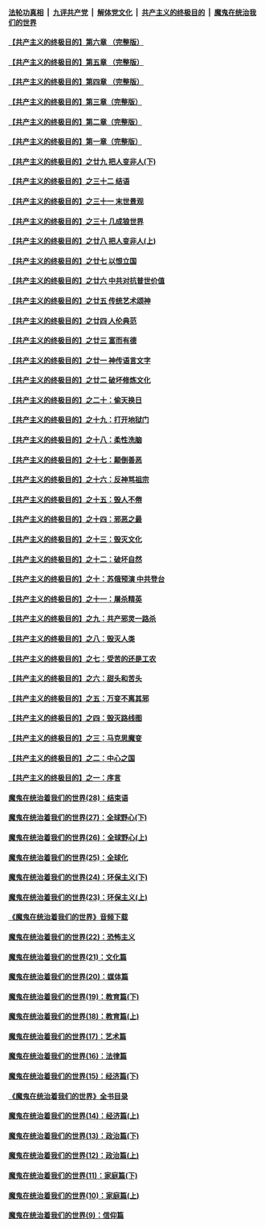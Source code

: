 ####  [法轮功真相](../../../../basic/blob/master/README.md?t=04212331) &nbsp;|&nbsp; [九评共产党](../../../../9ping.md/blob/master/README.md?t=04212331) &nbsp;|&nbsp; [解体党文化](../../../../jtdwh.md/blob/master/README.md?t=04212331)  &nbsp;|&nbsp; [共产主义的终极目的](../../../../gczydzjmd.md/blob/master/README.md?t=04212331) &nbsp;|&nbsp; [魔鬼在统治我们的世界](../../../../mgztzwmdsj.md/blob/master/README.md?t=04212331) 

#### [【共产主义的终极目的】第六章 （完整版）](../pages/nsc422/n11428913.md?t=04212331) 

#### [【共产主义的终极目的】第五章 （完整版）](../pages/nsc422/n11428912.md?t=04212331) 

#### [【共产主义的终极目的】第四章 （完整版）](../pages/nsc422/n11428907.md?t=04212331) 

#### [【共产主义的终极目的】第三章（完整版）](../pages/nsc422/n11428848.md?t=04212331) 

#### [【共产主义的终极目的】第二章（完整版）](../pages/nsc422/n11428831.md?t=04212331) 

#### [【共产主义的终极目的】第一章（完整版）](../pages/nsc422/n11417651.md?t=04212331) 

#### [【共产主义的终极目的】之廿九 把人变非人(下)](../pages/nsc422/n11344140.md?t=04212331) 

#### [【共产主义的终极目的】之三十二 结语](../pages/nsc422/n11360535.md?t=04212331) 

#### [【共产主义的终极目的】之三十一 末世景观](../pages/nsc422/n11351129.md?t=04212331) 

#### [【共产主义的终极目的】之三十 几成狼世界](../pages/nsc422/n11348280.md?t=04212331) 

#### [【共产主义的终极目的】之廿八 把人变非人(上)](../pages/nsc422/n11340492.md?t=04212331) 

#### [【共产主义的终极目的】之廿七 以恨立国](../pages/nsc422/n11336944.md?t=04212331) 

#### [【共产主义的终极目的】之廿六 中共对抗普世价值](../pages/nsc422/n11324785.md?t=04212331) 

#### [【共产主义的终极目的】之廿五 传统艺术颂神](../pages/nsc422/n11296396.md?t=04212331) 

#### [【共产主义的终极目的】之廿四 人伦典范](../pages/nsc422/n11296397.md?t=04212331) 

#### [【共产主义的终极目的】之廿三 富而有德](../pages/nsc422/n11283598.md?t=04212331) 

#### [【共产主义的终极目的】之廿一 神传语言文字](../pages/nsc422/n11263265.md?t=04212331) 

#### [【共产主义的终极目的】之廿二 破坏修炼文化](../pages/nsc422/n11245728.md?t=04212331) 

#### [【共产主义的终极目的】之二十：偷天换日](../pages/nsc422/n11238846.md?t=04212331) 

#### [【共产主义的终极目的】之十九：打开地狱门](../pages/nsc422/n11206376.md?t=04212331) 

#### [【共产主义的终极目的】之十八：柔性洗脑](../pages/nsc422/n11199994.md?t=04212331) 

#### [【共产主义的终极目的】之十七：颠倒善恶](../pages/nsc422/n11179782.md?t=04212331) 

#### [【共产主义的终极目的】之十六：反神骂祖宗](../pages/nsc422/n11166798.md?t=04212331) 

#### [【共产主义的终极目的】之十五：毁人不倦](../pages/nsc422/n11166792.md?t=04212331) 

#### [【共产主义的终极目的】之十四：邪恶之最](../pages/nsc422/n11150249.md?t=04212331) 

#### [【共产主义的终极目的】之十三：毁灭文化](../pages/nsc422/n11135227.md?t=04212331) 

#### [【共产主义的终极目的】之十二：破坏自然](../pages/nsc422/n11135214.md?t=04212331) 

#### [【共产主义的终极目的】之十：苏俄预演 中共登台](../pages/nsc422/n11118424.md?t=04212331) 

#### [【共产主义的终极目的】之十一：屠杀精英](../pages/nsc422/n11118442.md?t=04212331) 

#### [【共产主义的终极目的】之九：共产邪灵一路杀](../pages/nsc422/n11114139.md?t=04212331) 

#### [【共产主义的终极目的】之八：毁灭人类](../pages/nsc422/n11108503.md?t=04212331) 

#### [【共产主义的终极目的】之七：受苦的还是工农](../pages/nsc422/n11101809.md?t=04212331) 

#### [【共产主义的终极目的】之六：甜头和苦头](../pages/nsc422/n11096971.md?t=04212331) 

#### [【共产主义的终极目的】之五：万变不离其邪](../pages/nsc422/n11091285.md?t=04212331) 

#### [【共产主义的终极目的】之四：毁灭路线图](../pages/nsc422/n11086284.md?t=04212331) 

#### [【共产主义的终极目的】之三：马克思魔变](../pages/nsc422/n11061941.md?t=04212331) 

#### [【共产主义的终极目的】之二：中心之国](../pages/nsc422/n11047728.md?t=04212331) 

#### [【共产主义的终极目的】之一：序言](../pages/nsc422/n11086077.md?t=04212331) 

#### [魔鬼在统治着我们的世界(28)：结束语](../pages/nsc422/n10936246.md?t=04212331) 

#### [魔鬼在统治着我们的世界(27)：全球野心(下)](../pages/nsc422/n10928319.md?t=04212331) 

#### [魔鬼在统治着我们的世界(26)：全球野心(上)](../pages/nsc422/n10900318.md?t=04212331) 

#### [魔鬼在统治着我们的世界(25)：全球化](../pages/nsc422/n10788205.md?t=04212331) 

#### [魔鬼在统治着我们的世界(24)：环保主义(下)](../pages/nsc422/n10695307.md?t=04212331) 

#### [魔鬼在统治着我们的世界(23)：环保主义(上)](../pages/nsc422/n10688613.md?t=04212331) 

#### [《魔鬼在统治着我们的世界》音频下载](../pages/nsc422/n10635553.md?t=04212331) 

#### [魔鬼在统治着我们的世界(22)：恐怖主义](../pages/nsc422/n10614727.md?t=04212331) 

#### [魔鬼在统治着我们的世界(21)：文化篇](../pages/nsc422/n10597706.md?t=04212331) 

#### [魔鬼在统治着我们的世界(20)：媒体篇](../pages/nsc422/n10586579.md?t=04212331) 

#### [魔鬼在统治着我们的世界(19)：教育篇(下)](../pages/nsc422/n10564808.md?t=04212331) 

#### [魔鬼在统治着我们的世界(18)：教育篇(上)](../pages/nsc422/n10526970.md?t=04212331) 

#### [魔鬼在统治着我们的世界(17)：艺术篇](../pages/nsc422/n10499093.md?t=04212331) 

#### [魔鬼在统治着我们的世界(16)：法律篇](../pages/nsc422/n10485969.md?t=04212331) 

#### [魔鬼在统治着我们的世界(15)：经济篇(下)](../pages/nsc422/n10469975.md?t=04212331) 

#### [《魔鬼在统治着我们的世界》全书目录](../pages/nsc422/n10464261.md?t=04212331) 

#### [魔鬼在统治着我们的世界(14)：经济篇(上)](../pages/nsc422/n10457370.md?t=04212331) 

#### [魔鬼在统治着我们的世界(13)：政治篇(下)](../pages/nsc422/n10448270.md?t=04212331) 

#### [魔鬼在统治着我们的世界(12)：政治篇(上)](../pages/nsc422/n10444576.md?t=04212331) 

#### [魔鬼在统治着我们的世界(11)：家庭篇(下)](../pages/nsc422/n10440961.md?t=04212331) 

#### [魔鬼在统治着我们的世界(10)：家庭篇(上)](../pages/nsc422/n10435448.md?t=04212331) 

#### [魔鬼在统治着我们的世界(9)：信仰篇](../pages/nsc422/n10432159.md?t=04212331) 

